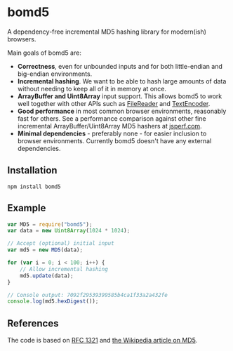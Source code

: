 # bomd5

A dependency-free incremental MD5 hashing library for modern(ish) browsers.

Main goals of bomd5 are:

 * **Correctness**, even for unbounded inputs and for both little-endian and big-endian environments.
 * **Incremental hashing**. We want to be able to hash large amounts of data without needing to keep all of it in memory at once.
 * **ArrayBuffer and Uint8Array** input support. This allows bomd5 to work well together with other APIs such as [FileReader](https://developer.mozilla.org/en-US/docs/Web/API/FileReader) and [TextEncoder](https://developer.mozilla.org/en-US/docs/Web/API/TextEncoder).
 * **Good performance** in most common browser environments, reasonably fast for others. See a performance comparison against other fine incremental ArrayBuffer/Uint8Array MD5 hashers at [jsperf.com](http://jsperf.com/incremental-md5-arraybuffers-shootout/4).
 * **Minimal dependencies** - preferably none - for easier inclusion to browser environments. Currently bomd5 doesn't have any external dependencies.

## Installation

```
npm install bomd5
```

## Example

```javascript
var MD5 = require("bomd5");
var data = new Uint8Array(1024 * 1024);

// Accept (optional) initial input
var md5 = new MD5(data);

for (var i = 0; i < 100; i++) {
    // Allow incremental hashing
    md5.update(data);
}

// Console output: 7092f29539399585b4ca1f33a2a432fe
console.log(md5.hexDigest());
```

## References

The code is based on [RFC 1321](https://www.ietf.org/rfc/rfc1321.txt) and [the Wikipedia article on MD5](http://en.wikipedia.org/wiki/MD5).
